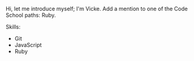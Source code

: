 ﻿Hi, let me introduce myself; I'm Vicke.
Add a mention to one of the Code School paths: Ruby.
 
Skills: 
* Git
* JavaScript
* Ruby